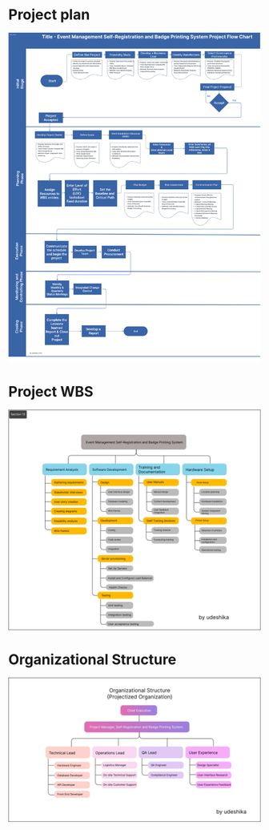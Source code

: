 # Project plan
![project-plan](project-plan.png)
# Project WBS
![project-plan](WBS.svg)
# Organizational Structure 
![project-plan](Organizational-Structure.svg)

